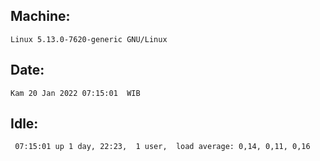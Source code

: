 ## Machine:
```
Linux 5.13.0-7620-generic GNU/Linux
```
## Date:
```
Kam 20 Jan 2022 07:15:01  WIB
```
## Idle:
```
 07:15:01 up 1 day, 22:23,  1 user,  load average: 0,14, 0,11, 0,16
```
